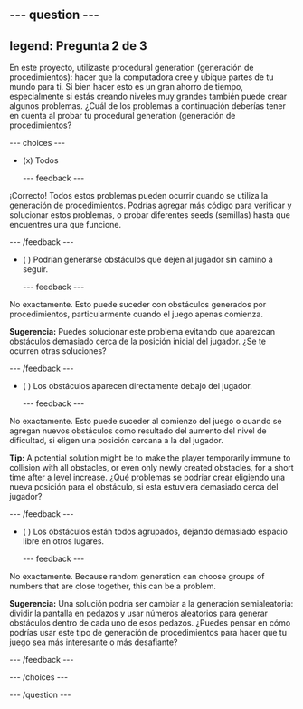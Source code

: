 --- question ---
---
legend: Pregunta 2 de 3
---

En este proyecto, utilizaste procedural generation (generación de procedimientos): hacer que la computadora cree y ubique partes de tu mundo para ti. Si bien hacer esto es un gran ahorro de tiempo, especialmente si estás creando niveles muy grandes también puede crear algunos problemas. ¿Cuál de los problemas a continuación deberías tener en cuenta al probar tu procedural generation (generación de procedimientos?

--- choices ---

- (x) Todos

  --- feedback ---

¡Correcto! Todos estos problemas pueden ocurrir cuando se utiliza la generación de procedimientos. Podrías agregar más código para verificar y solucionar estos problemas, o probar diferentes seeds (semillas) hasta que encuentres una que funcione.

  --- /feedback ---

- ( ) Podrían generarse obstáculos que dejen al jugador sin camino a seguir.

  --- feedback ---

No exactamente. Esto puede suceder con obstáculos generados por procedimientos, particularmente cuando el juego apenas comienza.


**Sugerencia:** Puedes solucionar este problema evitando que aparezcan obstáculos demasiado cerca de la posición inicial del jugador. ¿Se te ocurren otras soluciones?

  --- /feedback ---

- ( ) Los obstáculos aparecen directamente debajo del jugador.

  --- feedback ---

No exactamente. Esto puede suceder al comienzo del juego o cuando se agregan nuevos obstáculos como resultado del aumento del nivel de dificultad, si eligen una posición cercana a la del jugador.


**Tip:** A potential solution might be to make the player temporarily immune to collision with all obstacles, or even only newly created obstacles, for a short time after a level increase. ¿Qué problemas se podriar crear eligiendo una nueva posición para el obstáculo, si esta estuviera demasiado cerca del jugador?

  --- /feedback ---

- ( ) Los obstáculos están todos agrupados, dejando demasiado espacio libre en otros lugares.

  --- feedback ---

No exactamente. Because random generation can choose groups of numbers that are close together, this can be a problem.


**Sugerencia:** Una solución podría ser cambiar a la generación semialeatoria: dividir la pantalla en pedazos y usar números aleatorios para generar obstáculos dentro de cada uno de esos pedazos. ¿Puedes pensar en cómo podrías usar este tipo de generación de procedimientos para hacer que tu juego sea más interesante o más desafiante?

  --- /feedback ---

--- /choices ---

--- /question ---
